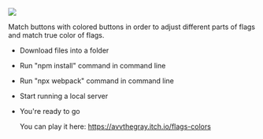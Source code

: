 ![](https://github.com/avvprime/FlagsColors/edit/main/flagscolors-gameplay.gif)


Match buttons with colored buttons in order to adjust different parts of flags and match true color of flags.

- Download files into a folder
- Run "npm install" command in command line
- Run "npx webpack" command in command line
- Start running a local server
- You're ready to go

  You can play it here:
  https://avvthegray.itch.io/flags-colors
